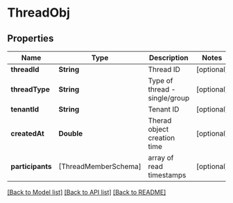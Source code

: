 # ThreadObj

## Properties
Name | Type | Description | Notes
------------ | ------------- | ------------- | -------------
**threadId** | **String** | Thread ID | [optional] 
**threadType** | **String** | Type of thread - single/group | [optional] 
**tenantId** | **String** | Tenant ID | [optional] 
**createdAt** | **Double** | Therad object creation time | [optional] 
**participants** | [ThreadMemberSchema] | array of read timestamps | [optional] 

[[Back to Model list]](../README.md#documentation-for-models) [[Back to API list]](../README.md#documentation-for-api-endpoints) [[Back to README]](../README.md)


